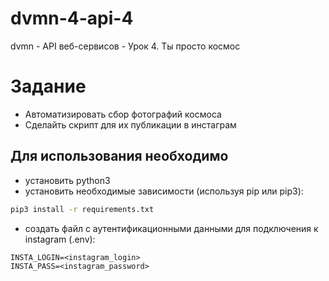 # dvmn-4-api-4
dvmn - API веб-сервисов - Урок 4. Ты просто космос
# Задание
* Автоматизировать сбор фотографий космоса
* Сделайть скрипт для их публикации в инстаграм
## Для использования необходимо
* установить python3
* установить необходимые зависимости (используя pip или pip3):
```bash
pip3 install -r requirements.txt
```
* создать файл с аутентификационными данными для подключения к instagram (.env):
```
INSTA_LOGIN=<instagram_login>
INSTA_PASS=<instagram_password>
```
